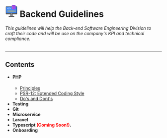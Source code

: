 # <img src="assets/backend.png" alt="drawing" width="40" height="40"/> Backend Guidelines
###### *This guidelines will help the Back-end Software Engineering Division to craft their code and will be use on the company's KPI and technical compliance.*
---
## Contents
* #### **PHP**
    * [Principles](php/principle.md)
    * [PSR-12: Extended Coding Style](php/psr.md)
    * [Do's and Dont's](php/dos_and_dont.md)
*  **Testing**
*  **Git**
*  **Microservice**
*  **Laravel**
*  **Typescript <span style="color:red">(Coming Soon!)</span>.**
*  **Onboarding**